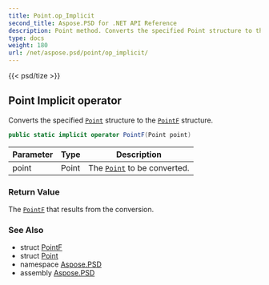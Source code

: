 ```yaml
---
title: Point.op_Implicit
second_title: Aspose.PSD for .NET API Reference
description: Point method. Converts the specified Point structure to the PointF structure
type: docs
weight: 180
url: /net/aspose.psd/point/op_implicit/
---
```

{{< psd/tize >}}
## Point Implicit operator

Converts the specified [`Point`](../) structure to the [`PointF`](../../pointf/) structure.

```csharp
public static implicit operator PointF(Point point)
```

| Parameter | Type | Description |
| --- | --- | --- |
| point | Point | The [`Point`](../) to be converted. |

### Return Value

The [`PointF`](../../pointf/) that results from the conversion.

### See Also

* struct [PointF](../../pointf/)
* struct [Point](../)
* namespace [Aspose.PSD](../../point/)
* assembly [Aspose.PSD](../../../)


